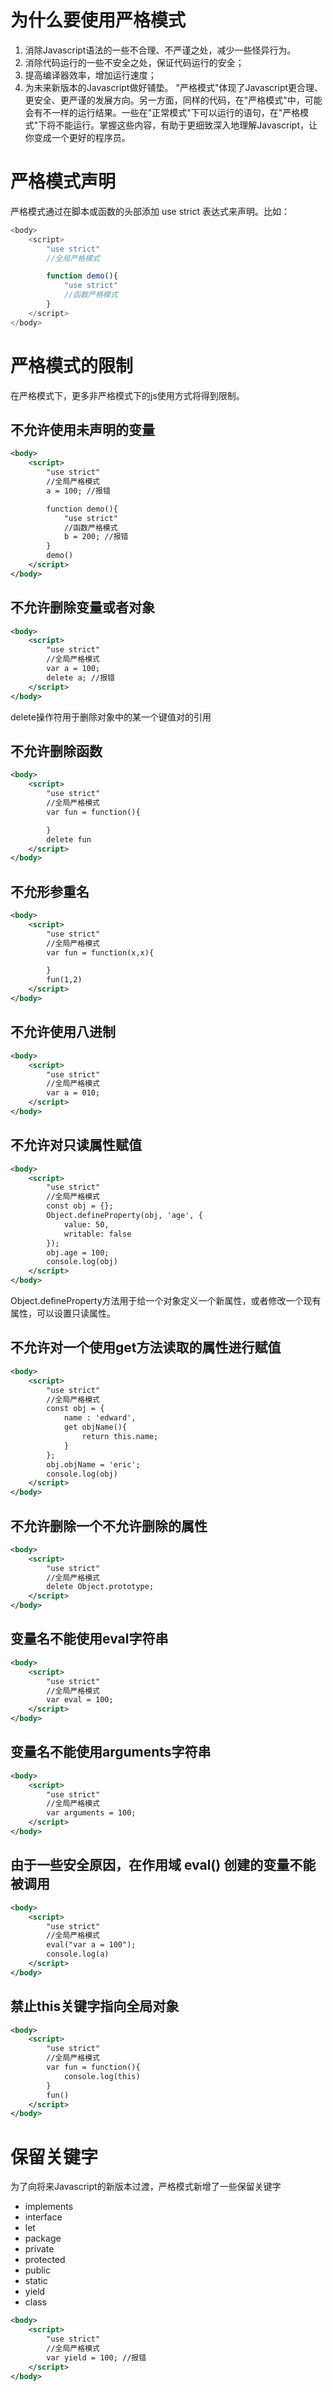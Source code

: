 # 为什么要使用严格模式

1. 消除Javascript语法的一些不合理、不严谨之处，减少一些怪异行为。
2. 消除代码运行的一些不安全之处，保证代码运行的安全；
3. 提高编译器效率，增加运行速度；
4. 为未来新版本的Javascript做好铺垫。
"严格模式"体现了Javascript更合理、更安全、更严谨的发展方向。另一方面，同样的代码，在"严格模式"中，可能会有不一样的运行结果。一些在"正常模式"下可以运行的语句，在"严格模式"下将不能运行。掌握这些内容，有助于更细致深入地理解Javascript，让你变成一个更好的程序员。

# 严格模式声明

严格模式通过在脚本或函数的头部添加 use strict 表达式来声明。比如：

```javascript
<body>
    <script>
        "use strict"
        //全局严格模式

        function demo(){
            "use strict"
            //函数严格模式
        }
    </script>
</body>
```
# 严格模式的限制

在严格模式下，更多非严格模式下的js使用方式将得到限制。

## 不允许使用未声明的变量

```xml
<body>
    <script>
        "use strict"
        //全局严格模式
        a = 100; //报错

        function demo(){
            "use strict"
            //函数严格模式
            b = 200; //报错
        }
        demo()
    </script>
</body>
```
## 不允许删除变量或者对象

```xml
<body>
    <script>
        "use strict"
        //全局严格模式
        var a = 100;
        delete a; //报错
    </script>
</body>
```

delete操作符用于删除对象中的某一个键值对的引用

## 不允许删除函数

```xml
<body>
    <script>
        "use strict"
        //全局严格模式
        var fun = function(){

        }
        delete fun
    </script>
</body>
```

## 不允形参重名

```xml
<body>
    <script>
        "use strict"
        //全局严格模式
        var fun = function(x,x){

        }
        fun(1,2)
    </script>
</body>
```

## 不允许使用八进制

```xml
<body>
    <script>
        "use strict"
        //全局严格模式
        var a = 010;
    </script>
</body>
```
## 不允许对只读属性赋值

```xml
<body>
    <script>
        "use strict"
        //全局严格模式
        const obj = {};
        Object.defineProperty(obj, 'age', {
            value: 50,
            writable: false
        });
        obj.age = 100;
        console.log(obj)
    </script>
</body>
```

Object.defineProperty方法用于给一个对象定义一个新属性，或者修改一个现有属性，可以设置只读属性。

## 不允许对一个使用get方法读取的属性进行赋值

```xml
<body>
    <script>
        "use strict"
        //全局严格模式
        const obj = {
            name : 'edward',
            get objName(){
                return this.name;
            }
        };
        obj.objName = 'eric';
        console.log(obj)
    </script>
</body>
```

## 不允许删除一个不允许删除的属性

```xml
<body>
    <script>
        "use strict"
        //全局严格模式
        delete Object.prototype;
    </script>
</body>
```

## 变量名不能使用eval字符串

```xml
<body>
    <script>
        "use strict"
        //全局严格模式
        var eval = 100;
    </script>
</body>
```

## 变量名不能使用arguments字符串

```xml
<body>
    <script>
        "use strict"
        //全局严格模式
        var arguments = 100;
    </script>
</body>
```

## 由于一些安全原因，在作用域 eval() 创建的变量不能被调用

```xml
<body>
    <script>
        "use strict"
        //全局严格模式
        eval("var a = 100");
        console.log(a)
    </script>
</body>
```

## 禁止this关键字指向全局对象

```xml
<body>
    <script>
        "use strict"
        //全局严格模式
        var fun = function(){
            console.log(this)
        }
        fun()
    </script>
</body>
```

# 保留关键字

为了向将来Javascript的新版本过渡，严格模式新增了一些保留关键字

* implements
* interface
* let
* package
* private
* protected
* public
* static
* yield
* class
```xml
<body>
    <script>
        "use strict"
        //全局严格模式
        var yield = 100; //报错
    </script>
</body>
```




